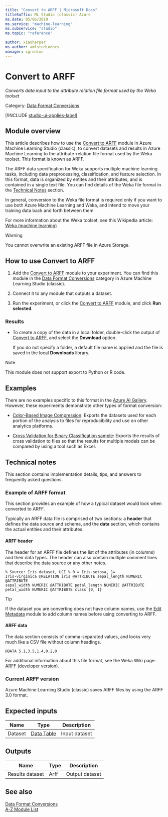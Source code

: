 ```yaml
---
title: "Convert to ARFF | Microsoft Docs"
titleSuffix: ML Studio (classic) Azure
ms.date: 05/06/2019
ms.service: "machine-learning"
ms.subservice: "studio"
ms.topic: "reference"

author: xiaoharper
ms.author: amlstudiodocs
manager: cgronlun
---
```

# Convert to ARFF

*Converts data input to the attribute relation file format used by the Weka toolset*  
  
Category: [Data Format Conversions](data-format-conversions.md)  

[!INCLUDE [studio-ui-applies-label](../includes/studio-ui-applies-label.md)]
  
## Module overview  

This article describes how to use the [Convert to ARFF](convert-to-arff.md) module in Azure Machine Learning Studio (classic), to convert datasets and results in Azure Machine Learning to the attribute-relation file format used by the Weka toolset. This format is known as ARFF.

The ARFF data specification for Weka supports multiple machine learning tasks, including data preprocessing, classification, and feature selection. In this format, data is organized by entites and their attributes, and is contained in a single text file. You can find details of the Weka file format in the [Technical Notes](#bkmk_Notes) section.

In general, conversion to the Weka file format is required only if you want to use both Azure Machine Learning and Weka, and intend to move your training data back and forth between them. 

For more information about the Weka toolset, see this Wikipedia article: [Weka (machine learning)](https://wikipedia.org/wiki/Weka_(machine_learning))

> [!WARNING]
> You cannot overwrite an existing ARFF file in Azure Storage.  

## How to use Convert to ARFF

1.  Add the [Convert to ARFF](convert-to-arff.md) module to your experiment. You can find this module in the [Data Format Conversions](data-format-conversions.md) category in Azure Machine Learning Studio (classic). 

2. Connect it to any module that outputs a dataset.   
  
3.  Run the experiment, or click the [Convert to ARFF](convert-to-arff.md) module, and click **Run selected**.  
  
### Results

+ To create a copy of the data in a local folder, double-click the output of [Convert to ARFF](convert-to-arff.md), and select the **Download** option. 

    If you do not specify a folder, a default file name is applied and the file is saved in the local **Downloads** library. 
    
> [!NOTE]
> This module does not support export to Python or R code.
 
## Examples

There are no examples specific to this format in the [Azure AI Gallery](https://gallery.cortanaintelligence.com/). However, these experiments  demonstrate other types of format conversion:
  
- [Color-Based Image Compression](http://go.microsoft.com/fwlink/?LinkId=525272): Exports the datasets used for each portion of the analysis to files for reproducibility and use on other analytics platforms.  
  
- [Cross Validation for Binary Classification sample](http://go.microsoft.com/fwlink/?LinkId=525734): Exports the results of cross validation to files so that the results for multiple models can be compared by using a tool such as Excel.  
  
## <a name="bkmk_Notes"></a> Technical notes  

This section contains implementation details, tips, and answers to frequently asked questions.

### Example of ARFF format

This section provides an example of how a typical dataset would look when converted to ARFF.

Typically an ARFF data file is comprised of two sections: a **header** that defines the data source and schema, and the **data** section, which contains the actual entities and their attributes.  
  
#### ARFF header

The header for an ARFF file defines the list of the attributes (in columns) and their data types. The header can also contain multiple comment lines that describe the data source or any other notes.  
  
<code>% Source: Iris dataset, UCI   % 0 = Iris-setosa, 1= Iris-virginica   @RELATION iris   @ATTRIBUTE sepal_length  NUMERIC   @ATTRIBUTE sepal_width   NUMERIC   @ATTRIBUTE petal_length  NUMERIC   @ATTRIBUTE petal_width   NUMERIC   @ATTRIBUTE class        {0, 1}</code>
  
> [!TIP] 
> If the dataset you are converting does not have column names, use the [Edit Metadata](edit-metadata.md) module to add column names before using converting to ARFF.  
  
#### ARFF data

The data section consists of comma-separated values, and looks very much like a CSV file without column headings.  
  
<code>@DATA   5.1,3.5,1.4,0.2,0</code>  
  
For additional information about this file format, see the Weka Wiki page: [ARFF (developer version)](http://weka.wikispaces.com/ARFF+%28developer+version%29).  
  
### Current ARFF version

Azure Machine Learning Studio (classic) saves ARFF files by using the ARFF 3.0 format.  
  
## Expected inputs  

|Name|Type|Description|  
|----------|----------|-----------------|  
|Dataset|[Data Table](data-table.md)|Input dataset|  
  
## Outputs  

|Name|Type|Description|  
|----------|----------|-----------------|  
|Results dataset|Arff|Output dataset|  
  
## See also
  
 [Data Format Conversions](data-format-conversions.md)   
 [A-Z Module List](a-z-module-list.md)

